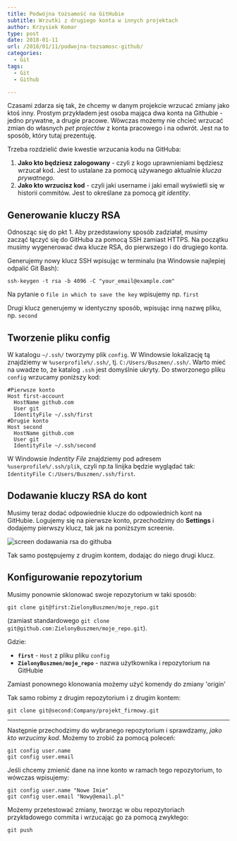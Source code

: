 ```yaml
---
title: Podwójna tożsamość na GitHubie
subtitle: Wrzutki z drugiego konta w innych projektach
author: Krzysiek Komar
type: post
date: 2018-01-11
url: /2018/01/11/podwojna-tozsamosc-github/
categories:
  - Git
tags:
  - Git
  - Github

---
```


Czasami zdarza się tak, że chcemy w danym projekcie wrzucać zmiany jako ktoś inny. Prostym przykładem jest osoba mająca dwa konta na Githubie - jedno prywatne, a drugie pracowe. Wówczas możemy nie chcieć wrzucać zmian do własnych *pet projectów* z konta pracowego i na odwrót. Jest na to sposób, który tutaj prezentuję.

Trzeba rozdzielić dwie kwestie wrzucania kodu na GitHuba:

1. **Jako kto będziesz zalogowany** - czyli z kogo uprawnieniami będziesz wrzucał kod. Jest to ustalane za pomocą używanego aktualnie *klucza prywatnego*.
2. **Jako kto wrzucisz kod** - czyli jaki username i jaki email wyświetli się w historii commitów. Jest to określane za pomocą *git identity*.

## Generowanie kluczy RSA
Odnosząc się do pkt 1. Aby przedstawiony sposób zadziałał, musimy zacząć łączyć się do GitHuba za pomocą SSH zamiast HTTPS.
Na początku musimy wygenerować dwa klucze RSA, do pierwszego i do drugiego konta.

Generujemy nowy klucz SSH wpisując w terminalu (na Windowsie najlepiej odpalić Git Bash):
```git
ssh-keygen -t rsa -b 4096 -C "your_email@example.com"
```
Na pytanie o `file in which to save the key` wpisujemy np. `first`

Drugi klucz generujemy w identyczny sposób, wpisując inną nazwę pliku, np. `second`

## Tworzenie pliku config
W katalogu `~/.ssh/` tworzymy plik `config`. W Windowsie lokalizację tą znajdziemy w `%userprofile%/.ssh/`, tj. `C:/Users/Buszmen/.ssh/`. Warto mieć na uwadze to, że katalog `.ssh` jest domyślnie ukryty. Do stworzonego pliku `config` wrzucamy poniższy kod:

```git
#Pierwsze konto
Host first-account
  HostName github.com
  User git
  IdentityFile ~/.ssh/first
#Drugie konto
Host second
  HostName github.com
  User git
  IdentityFile ~/.ssh/second
```
W Windowsie *Indentity File* znajdziemy pod adresem `%userprofile%/.ssh/plik`, czyli np.ta linijka będzie wyglądać tak: `IdentityFile C:/Users/Buszmen/.ssh/first`.

## Dodawanie kluczy RSA do kont
Musimy teraz dodać odpowiednie klucze do odpowiednich kont na GitHubie. Logujemy się na pierwsze konto, przechodzimy do **Settings** i dodajemy pierwszy klucz, tak jak na poniższym screenie.

![screen dodawania rsa do githuba](/img/posts/podwojna-tozsamosc-github1.png)

Tak samo postępujemy z drugim kontem, dodając do niego drugi klucz.

## Konfigurowanie repozytorium
Musimy ponownie sklonować swoje repozytorium w taki sposób:
```git
git clone git@first:ZielonyBuszmen/moje_repo.git
```
(zamiast standardowego `git clone git@github.com:ZielonyBuszmen/moje_repo.git`).


Gdzie:

-  **`first`** - `Host` z pliku pliku `config`
- **`ZielonyBuszmen/moje_repo`** - nazwa użytkownika i repozytorium na GitHubie

Zamiast ponownego klonowania możemy użyć komendy do zmiany 'origin'

Tak samo robimy z drugim repozytorium i z drugim kontem:
```git
git clone git@second:Company/projekt_firmowy.git
```

___

Następnie przechodzimy do wybranego repozytorium i sprawdzamy, *jako kto wrzucimy kod*. Możemy to zrobić za pomocą poleceń:
```git
git config user.name
git config user.email
```

Jeśli chcemy zmienić dane na inne konto w ramach tego repozytorium, to wówczas wpisujemy:
```git
git config user.name "Nowe Imie"
git config user.email "Nowy@email.pl"
```

Możemy przetestować zmiany, tworząc w obu repozytoriach przykładowego commita i wrzucając go za pomocą zwykłego:
```git
git push
```


